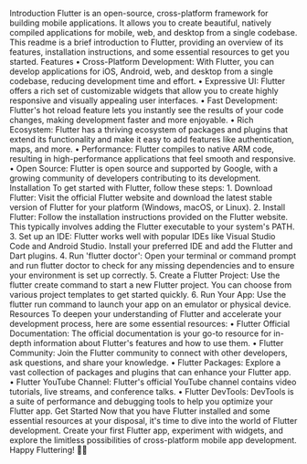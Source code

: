 Introduction
Flutter is an open-source, cross-platform framework for building mobile applications. It allows you to create beautiful, natively compiled applications for mobile, web, and desktop from a single codebase. This readme is a brief introduction to Flutter, providing an overview of its features, installation instructions, and some essential resources to get you started.
Features
    • Cross-Platform Development: With Flutter, you can develop applications for iOS, Android, web, and desktop from a single codebase, reducing development time and effort.
    • Expressive UI: Flutter offers a rich set of customizable widgets that allow you to create highly responsive and visually appealing user interfaces.
    • Fast Development: Flutter's hot reload feature lets you instantly see the results of your code changes, making development faster and more enjoyable.
    • Rich Ecosystem: Flutter has a thriving ecosystem of packages and plugins that extend its functionality and make it easy to add features like authentication, maps, and more.
    • Performance: Flutter compiles to native ARM code, resulting in high-performance applications that feel smooth and responsive.
    • Open Source: Flutter is open source and supported by Google, with a growing community of developers contributing to its development.
Installation
To get started with Flutter, follow these steps:
    1. Download Flutter: Visit the official Flutter website and download the latest stable version of Flutter for your platform (Windows, macOS, or Linux).
    2. Install Flutter: Follow the installation instructions provided on the Flutter website. This typically involves adding the Flutter executable to your system's PATH.
    3. Set up an IDE: Flutter works well with popular IDEs like Visual Studio Code and Android Studio. Install your preferred IDE and add the Flutter and Dart plugins.
    4. Run 'flutter doctor': Open your terminal or command prompt and run flutter doctor to check for any missing dependencies and to ensure your environment is set up correctly.
    5. Create a Flutter Project: Use the flutter create command to start a new Flutter project. You can choose from various project templates to get started quickly.
    6. Run Your App: Use the flutter run command to launch your app on an emulator or physical device.
Resources
To deepen your understanding of Flutter and accelerate your development process, here are some essential resources:
    • Flutter Official Documentation: The official documentation is your go-to resource for in-depth information about Flutter's features and how to use them.
    • Flutter Community: Join the Flutter community to connect with other developers, ask questions, and share your knowledge.
    • Flutter Packages: Explore a vast collection of packages and plugins that can enhance your Flutter app.
    • Flutter YouTube Channel: Flutter's official YouTube channel contains video tutorials, live streams, and conference talks.
    • Flutter DevTools: DevTools is a suite of performance and debugging tools to help you optimize your Flutter app.
Get Started
Now that you have Flutter installed and some essential resources at your disposal, it's time to dive into the world of Flutter development. Create your first Flutter app, experiment with widgets, and explore the limitless possibilities of cross-platform mobile app development.
Happy Fluttering! 🚀📱





